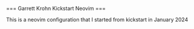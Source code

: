 === Garrett Krohn Kickstart Neovim ===

This is a neovim configuration that I started from kickstart in January 2024
